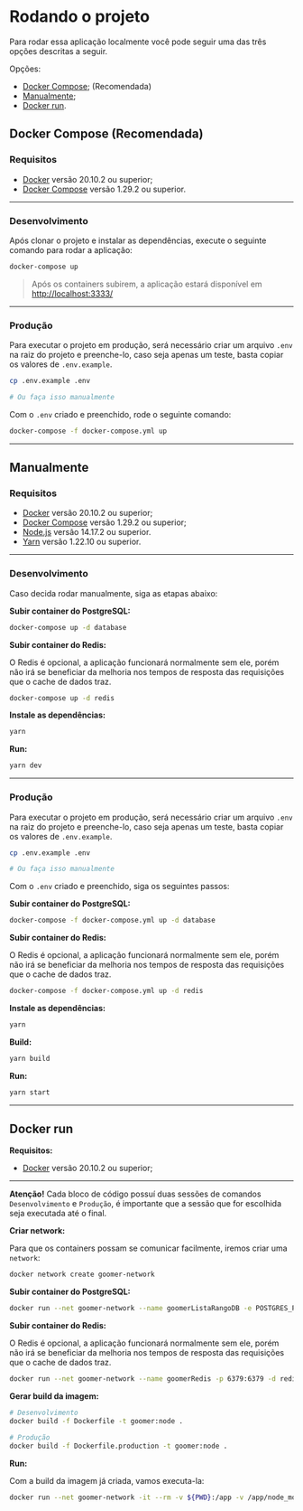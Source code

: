 # Rodando o projeto

Para rodar essa aplicação localmente você pode seguir uma das três opções descritas a seguir.

Opções:

- [Docker Compose](#docker-compose-recomendada); (Recomendada)
- [Manualmente](#manualmente);
- [Docker run](#docker-run).

## **Docker Compose (Recomendada)**

### **Requisitos**

- [Docker](https://docs.docker.com/engine/install/) versão 20.10.2 ou superior;
- [Docker Compose](https://docs.docker.com/compose/install/) versão 1.29.2 ou superior.

---

### **Desenvolvimento**

Após clonar o projeto e instalar as dependências, execute o seguinte comando para rodar a aplicação:

```sh
docker-compose up
```

> Após os containers subirem, a aplicação estará disponível em [http://localhost:3333/](http://localhost:3333/)

---

### **Produção**

Para executar o projeto em produção, será necessário criar um arquivo ``.env`` na raiz do projeto e preenche-lo, caso seja apenas um teste, basta copiar os valores de ``.env.example``.

```sh
cp .env.example .env

# Ou faça isso manualmente
```

Com o ``.env`` criado e preenchido, rode o seguinte comando:

```sh
docker-compose -f docker-compose.yml up
```

---

## **Manualmente**

### **Requisitos**

- [Docker](https://docs.docker.com/engine/install/) versão 20.10.2 ou superior;
- [Docker Compose](https://docs.docker.com/compose/install/) versão 1.29.2 ou superior;
- [Node.js](https://nodejs.org/) versão 14.17.2 ou superior.
- [Yarn](https://yarnpkg.com/) versão 1.22.10 ou superior.

---

### **Desenvolvimento**

Caso decida rodar manualmente, siga as etapas abaixo:

**Subir container do PostgreSQL:**

```sh
docker-compose up -d database
```

**Subir container do Redis:**

O Redis é opcional, a aplicação funcionará normalmente sem ele, porém não irá se beneficiar da melhoria nos tempos de resposta das requisições que o cache de dados traz.

```sh
docker-compose up -d redis
```

**Instale as dependências:**

```sh
yarn
```

**Run:**

```sh
yarn dev
```

---

### **Produção**

Para executar o projeto em produção, será necessário criar um arquivo ``.env`` na raiz do projeto e preenche-lo, caso seja apenas um teste, basta copiar os valores de ``.env.example``.

```sh
cp .env.example .env

# Ou faça isso manualmente
```

Com o ``.env`` criado e preenchido, siga os seguintes passos:

**Subir container do PostgreSQL:**

```sh
docker-compose -f docker-compose.yml up -d database
```

**Subir container do Redis:**

O Redis é opcional, a aplicação funcionará normalmente sem ele, porém não irá se beneficiar da melhoria nos tempos de resposta das requisições que o cache de dados traz.

```sh
docker-compose -f docker-compose.yml up -d redis
```

**Instale as dependências:**

```sh
yarn
```

**Build:**

```sh
yarn build
```

**Run:**

```sh
yarn start
```

---

## **Docker run**

**Requisitos:**

- [Docker](https://docs.docker.com/engine/install/) versão 20.10.2 ou superior;

---

**Atenção!** Cada bloco de código possuí duas sessões de comandos ``Desenvolvimento`` e ``Produção``, é importante que a sessão que for escolhida seja executada até o final.

**Criar network:**

Para que os containers possam se comunicar facilmente, iremos criar uma ``network``:

```sh
docker network create goomer-network
```

**Subir container do PostgreSQL:**

```sh
docker run --net goomer-network --name goomerListaRangoDB -e POSTGRES_PASSWORD=postgres -e POSTGRES_DB=goomer_lista_rango -p 5432:5432 -v ${PWD}/src/shared/infra/databases/postgreSQL/init.sql:/docker-entrypoint-initdb.d/init.sql -d postgres
```

**Subir container do Redis:**

O Redis é opcional, a aplicação funcionará normalmente sem ele, porém não irá se beneficiar da melhoria nos tempos de resposta das requisições que o cache de dados traz.

```sh
docker run --net goomer-network --name goomerRedis -p 6379:6379 -d redis:alpine
```

**Gerar build da imagem:**

```sh
# Desenvolvimento
docker build -f Dockerfile -t goomer:node .

# Produção
docker build -f Dockerfile.production -t goomer:node .
```

**Run:**

Com a build da imagem já criada, vamos executa-la:

```sh
docker run --net goomer-network -it --rm -v ${PWD}:/app -v /app/node_modules -p 3333:3333 -e REDIS_HOST=goomerRedis -e POSTGRESQL_HOST=goomerListaRangoDB goomer:node
```
